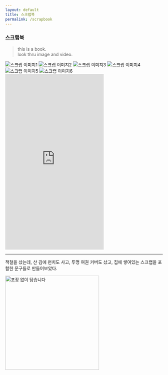 ```yaml
---
layout: default
title: 스크랩북
permalink: /scrapbook
---
```


### 스크랩북  

> this is a book.  
> look thru image and video.  

<img src="/images/scrapbook1.jpeg" alt="스크랩 이미지1">  
<img src="/images/scrapbook2.jpeg" alt="스크랩 이미지2">  
<img src="/images/scrapbook3.jpeg" alt="스크랩 이미지3">  
<img src="/images/scrapbook4.jpeg" alt="스크랩 이미지4">  
<img src="/images/scrapbook5.jpeg" alt="스크랩 이미지5">  
<img src="/images/scrapbook6.jpeg" alt="스크랩 이미지6">  
  
<iframe width="315" height="560" src="https://www.youtube.com/embed/Y21dHqGbULY" frameborder="0" allowfullscreen></iframe>  
  
---  
  
책철을 샀는데, 산 김에 펀치도 사고, 투명 여권 커버도 샀고, 집에 쌓여있는 스크랩을 포함한 문구들로 만들어보았다.  
  
<img src="/images/footer.png" alt="포장 없이 담습니다" width="300" />  